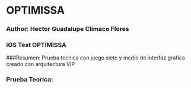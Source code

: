 # OPTIMISSA

### Author: Hector Guadalupe Climaco Flores
### iOS Test OPTIMISSA

###Resumen:
Prueba tecnica con juego siete y medio de interfaz grafica creado con arquitectura VIP

### Prueba Teorica:
